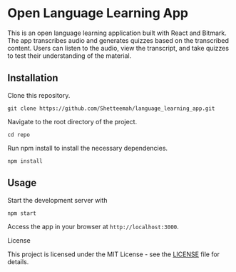# Open Language Learning App

This is an open language learning application built with React and Bitmark. The app transcribes audio and generates quizzes based on the transcribed content. Users can listen to the audio, view the transcript, and take quizzes to test their understanding of the material.
## Installation
Clone this repository.
```
git clone https://github.com/Shetteemah/language_learning_app.git
```
Navigate to the root directory of the project.
```
cd repo
```
Run npm install to install the necessary dependencies.
```
npm install
```
## Usage

Start the development server with 
```
npm start
```
Access the app in your browser at `http://localhost:3000`.

<!-- ## Features

- Transcribe audio and generate quizzes based on the content.
- Audio playback with transcript display.
- Interactive quizzes for testing comprehension.
- Customizable quiz settings.
- User profile with progress tracking.
- Support for multiple languages.

Contributing

Contributions to this project are welcome. To contribute:

Fork this repository.
Create a new branch for your feature or bug fix.
Make your changes and commit them with descriptive commit messages.
Push your changes to your fork.
Create a pull request to merge your changes into this repository. -->

License

This project is licensed under the MIT License - see the [LICENSE](https://github.com/Shetteemah/language_learning_app/blob/main/LICENSE) file for details.
